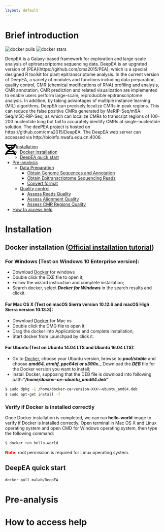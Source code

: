 ```yaml
---
layout: default
---
```


# Brief introduction
![docker pulls](https://img.shields.io/docker/pulls/malab/pea.svg)
![docker stars](https://img.shields.io/docker/stars/malab/pea.svg)

<div id="top"></div>
DeepEA is a Galaxy-based framework for exploration and large-scale analysis of epitranscriptome sequencing data. DeepEA is an upgrated version of [PEA](https://github.com/cma2015/PEA), which is a special designed R toolkit for plant epitranscriptome analysis. In the current version of DeepEA, a variety of modules and functions including data preparation, quality control, CMR (chemical modifications of RNA) profiling and analysis, CMR annotation, CMR prediction and related visualization are implemented to enable users perform large-scale, reproducible epitranscriptome analysis. In addition, by taking advantages of multiple instance learning (MIL) algorithms, DeepEA can precisely localize CMRs in peak regions. This can reduce the false positive CMRs generated by MeRIP-Seq/m6A-Seq/m5C-RIP-Seq, as which can localize CMRs to transcript regions of 100-200 nucleotide long but fail to accurately identify CMRs at single-nucleotide solution. The deePEA project is hosted on https://github.com/cma2015/DeepEA. The DeepEA web server can accessed via http://bioinfo.nwafu.edu.cn:4006.


[<img align="left" src="assets/img/malab.png" height="35px" alt="malab" valign="middle">](http://www.bioinfo.nwafu.edu.cn)

- [Installation](#installation)
  - [Docker installation](#docker-installation)
  - [DeepEA quick start](#DeepEA-quick-start)
- [Pre-analysis](#Pre-analysis)
  - [Data Preparation](#Data-preparation)
    - [Obtain Genome Sequences and Annotation](Obtain-genome-sequences-and-annotation)
    - [Obtain Epitranscriptome Sequencing Reads](Obtain-epitranscriptome-sequencing-reads)
    - [Convert format](Convert-format)
  - [Quality control](#Quality-control)
    - [Assess Reads Quality](#Assess-read-quality)
    - [Assess Alignment Quality](#Assess-alignment-quality)
    - [Assess CMR Regions Quality](#Assess-CMR-regions-quality)
- [How to access help](#how-to-access-help)


# Installation
## Docker installation ([**Official installation tutorial**](https://docs.docker.com/install))

### For Windows (Test on Windows 10 Enterprise version):
* Download [Docker](<https://download.docker.com/win/stable/Docker%20for%20Windows%20Installer.exe>) for windows </br>
* Double click the EXE file to open it;
* Follow the wizard instruction and complete installation;
* Search docker, select ___Docker for Windows___ in the search results and clickit.
#### For Mac OS X (Test on macOS Sierra version 10.12.6 and macOS High Sierra version 10.13.3):
* Download [Docker](<https://download.docker.com/mac/stable/Docker.dmg>) for Mac os <br>
* Double click the DMG file to open it;
* Drag the docker into Applications and complete installation;
* Start docker from Launchpad by click it.
#### For Ubuntu (Test on Ubuntu 14.04 LTS and Ubuntu 16.04 LTS):
* Go to [Docker](<https://download.docker.com/linux/ubuntu/dists/>), choose your Ubuntu version, browse to ___pool/stable___ and choose ___amd64, armhf, ppc64el or s390x.____ Download the ___DEB___ file for the Docker version you want to install;
* Install Docker, supposing that the DEB file is download into following path:___"/home/docker-ce<version->~ubuntu_amd64.deb"___ </br>
```bash
$ sudo dpkg -i /home/docker-ce<version-XXX>~ubuntu_amd64.deb      
$ sudo apt-get install -f
```

### Verify if Docker is installed correctly

Once Docker installation is completed, we can run ____hello-world____ image to verify if Docker is installed correctly. Open terminal in Mac OS X and Linux operating system and open CMD for Windows operating system, then type the following command:

```bash
$ docker run hello-world
```
**<font color =red>Note</font>:** root permission is required for Linux operating system.

## DeepEA quick start

```bash
docker pull malab/DeepEA
```

# Pre-analysis

# How to access help